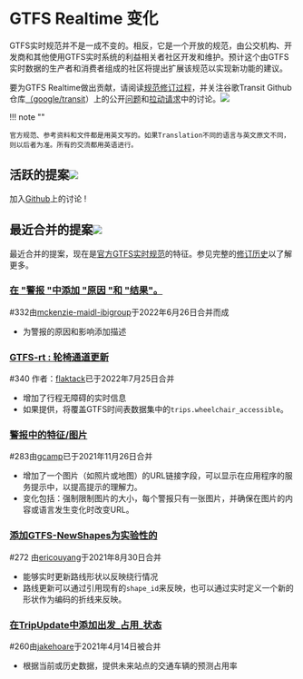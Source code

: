 # GTFS Realtime 变化

GTFS实时规范并不是一成不变的。相反，它是一个开放的规范，由公交机构、开发商和其他使用GTFS实时系统的利益相关者社区开发和维护。预计这个由GTFS实时数据的生产者和消费者组成的社区将提出扩展该规范以实现新功能的建议。

要为GTFS Realtime做出贡献，请阅读[规范修订过程](../process)，并关注谷歌Transit Github仓库[（google/transit](https://github.com/google/transit)）上的公开[问题](https://github.com/google/transit/issues)和[拉动请求](https://github.com/google/transit/pulls)中的讨论。![](../../assets/mark-github.svg)

!!! note ""

    官方规范、参考资料和文件都是用英文写的。如果Translation不同的语言与英文原文不同，则以后者为准。所有的交流都用英语进行。

<!-- <br><div class="landing-page">
    <a class="button" href="../process">规范修订过程</a><a class="button" href="../guiding-principles">指导原则</a><a class="button" href="../revision-history">修订历史</a><a class="button" href="../extensions">实时扩展</a>
</div> -->

## 活跃的提案![](../../assets/pr-active.svg)

<!-- 对GTFS Realtime中的新功能提出积极建议。  -->

加入[Github](https://github.com/google/transit/pulls)上的讨论 !

<!-- <div class="row">
    <div class="active-container">
        <h3 class="title"><a class="no-icon" href="https://github.com/google/transit/pull/332" target="_blank">在警报中添加cause_detail和effect_detail</a></h3>
        <p class="maintainer">#第332号于2022年5月31日开业，由<a class="no-icon" href="https://github.com/mckenzie-maidl-ibigroup" target="_blank">mckenzie-maidl-ibigroup</a></p>
    </div>
</div>
<div class="row"></div> -->

<!-- <div class="row no-active">
    <div class="no-active-container">
        <h3 class="title">目前还没有关于GTFS Realtime的提案。</h3>
        <p class="prompt">有提案吗？&ensp;➜&ensp; 打开一个 <a href="https://github.com/google/transit/pulls" target="_blank">拉动请求</a>.</p>
    </div>
</div>
<div class="row"></div> -->

## 最近合并的提案![](../../assets/pr-merged.svg)

最近合并的提案，现在是[官方GTFS实时规范](../reference)的特征。参见完整的[修订历史](../process#revision-history)以了解更多。

<div class="row">
    <div class="leftcontainer">
        <h3 class="title"><a href="https://github.com/google/transit/pull/332" class="no-icon" target="_blank">在 "警报 "中添加 "原因 "和 "结果"。</a></h3>
        <p class="maintainer">#332由<a href="https://github.com/mckenzie-maidl-ibigroup" class="no-icon" target="_blank">mckenzie-maidl-ibigroup</a>于2022年6月26日合并而成</p>
    </div>
    <div class="featurelist">
        <ul>
            <li>为警报的原因和影响添加描述</li>
        </ul>
    </div>
</div>

<div class="row">
    <div class="leftcontainer">
        <h3 class="title"><a href="https://github.com/google/transit/pull/340" class="no-icon" target="_blank">GTFS-rt : 轮椅通道更新</a></h3>
        <p class="maintainer">#340 作者：<a href="https://github.com/flaktack" class="no-icon" target="_blank">flaktack</a>已于2022年7月25日合并</p>
    </div>
    <div class="featurelist">
        <ul>
            <li>增加了行程无障碍的实时信息</li>
            <li>如果提供，将覆盖GTFS时间表数据集中的<code>trips.wheelchair_accessible</code>。</li>
        </ul>
    </div>
</div>

<div class="row">
    <div class="leftcontainer">
        <h3 class="title"><a href="https://github.com/google/transit/pull/283" class="no-icon" target="_blank">警报中的特征/图片</a></h3>
        <p class="maintainer">#283由<a href="https://github.com/gcamp" class="no-icon" target="_blank">gcamp</a>已于2021年11月26日合并</p>
    </div>
    <div class="featurelist">
        <ul>
            <li>增加了一个图片（如照片或地图）的URL链接字段，可以显示在应用程序的服务提示中，以提高提示的理解力。</li>
            <li>变化包括：强制限制图片的大小，每个警报只有一张图片，并确保在图片的内容或语言发生变化时改变URL。</li>
        </ul>
    </div>
</div>

<div class="row">
    <div class="leftcontainer">
        <h3 class="title"><a href="https://github.com/google/transit/pull/272" class="no-icon" target="_blank">添加GTFS-NewShapes为实验性的</a></h3>
        <p class="maintainer">#272 由<a href="https://github.com/ericouyang" class="no-icon" target="_blank">ericouyang</a>于2021年8月30日合并</p>
    </div>
    <div class="featurelist">
        <ul>
            <li>能够实时更新路线形状以反映绕行情况</li>
            <li>路线更新可以通过引用现有的<code>shape_id</code>来反映，也可以通过实时定义一个新的形状作为编码的折线来反映。</li>
        </ul>
    </div>
</div>

<div class="row">
    <div class="leftcontainer">
        <h3 class="title"><a href="https://github.com/google/transit/pull/260" class="no-icon" target="_blank">在TripUpdate中添加出发_占用_状态</a></h3>
        <p class="maintainer">#260由<a href="https://github.com/jakehoare" class="no-icon" target="_blank">jakehoare</a>于2021年4月14日被合并</p>
    </div>
    <div class="featurelist">
        <ul>
            <li>根据当前或历史数据，提供未来站点的交通车辆的预测占用率</li>
        </ul>
    </div>
</div>

<div class="row"/>
